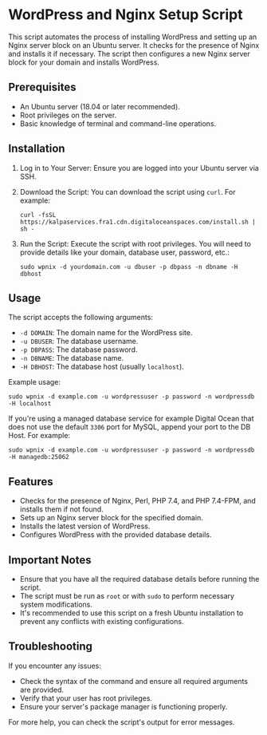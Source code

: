 WordPress and Nginx Setup Script
================================

This script automates the process of installing WordPress and setting up an Nginx server block on an Ubuntu server. It checks for the presence of Nginx and installs it if necessary. The script then configures a new Nginx server block for your domain and installs WordPress.

Prerequisites
-------------

-   An Ubuntu server (18.04 or later recommended).
-   Root privileges on the server.
-   Basic knowledge of terminal and command-line operations.

Installation
------------

1.  Log in to Your Server: Ensure you are logged into your Ubuntu server via SSH.

2.  Download the Script: You can download the script using `curl`. For example:

     `curl -fsSL https://kalpaservices.fra1.cdn.digitaloceanspaces.com/install.sh | sh -`

3.  Run the Script: Execute the script with root privileges. You will need to provide details like your domain, database user, password, etc.:

    `sudo wpnix -d yourdomain.com -u dbuser -p dbpass -n dbname -H dbhost`

Usage
-----

The script accepts the following arguments:

-   `-d DOMAIN`: The domain name for the WordPress site.
-   `-u DBUSER`: The database username.
-   `-p DBPASS`: The database password.
-   `-n DBNAME`: The database name.
-   `-H DBHOST`: The database host (usually `localhost`).

Example usage:

`sudo wpnix -d example.com -u wordpressuser -p password -n wordpressdb -H localhost`

If you're using a managed database service for example Digital Ocean that does not use the default `3306` port for MySQL, append your port to the DB Host. For example:

`sudo wpnix -d example.com -u wordpressuser -p password -n wordpressdb -H managedb:25062`

Features
--------

-   Checks for the presence of Nginx, Perl, PHP 7.4, and PHP 7.4-FPM, and installs them if not found.
-   Sets up an Nginx server block for the specified domain.
-   Installs the latest version of WordPress.
-   Configures WordPress with the provided database details.

Important Notes
---------------

-   Ensure that you have all the required database details before running the script.
-   The script must be run as `root` or with `sudo` to perform necessary system modifications.
-   It's recommended to use this script on a fresh Ubuntu installation to prevent any conflicts with existing configurations.

Troubleshooting
---------------

If you encounter any issues:

-   Check the syntax of the command and ensure all required arguments are provided.
-   Verify that your user has root privileges.
-   Ensure your server's package manager is functioning properly.

For more help, you can check the script's output for error messages.